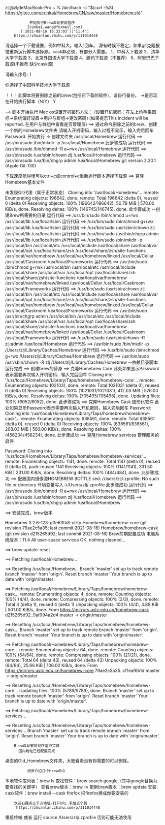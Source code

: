 
zlj@zljdeMacBook-Pro ~ % /bin/bash -c "$(curl -fsSL https://gitee.com/cunkai/HomebrewCN/raw/master/Homebrew.sh)"

               开始执行Brew自动安装程序 
              [cunkai.wang@foxmail.com] 
           ['2021-08-16 16:33:03']['11.4']
        https://zhuanlan.zhihu.com/p/111014448 


请选择一个下载镜像，例如中科大，输入1回车。
源有时候不稳定，如果git克隆报错重新运行脚本选择源。cask非必须，有部分人需要。
1、中科大下载源 2、清华大学下载源 3、北京外国语大学下载源  4、腾讯下载源（不推荐） 5、阿里巴巴下载源(不推荐 缺少cask源)  

请输入序号: 1


  你选择了中国科学技术大学下载源
  
！！！此脚本将要删除之前的brew(包括它下载的软件)，请自行备份。
->是否现在开始执行脚本（N/Y） Y

--> 脚本开始执行
 Mac os设置开机密码方法：
  (设置开机密码：在左上角苹果图标->系统偏好设置->用户与群组->更改密码)
  (如果提示This incident will be reported. 在用户与群组中查看是否管理员) 
==> 通过命令删除之前的brew、创建一个新的Homebrew文件夹
请输入开机密码，输入过程不显示，输入完后回车
Password:
开始执行
-> 创建文件夹 /usr/local/Homebrew
运行代码 ==> /usr/bin/sudo /bin/mkdir -p /usr/local/Homebrew
此步骤成功
运行代码 ==> /usr/bin/sudo /bin/chmod -R a+rwx /usr/local/Homebrew
运行代码 ==> /usr/bin/sudo /usr/sbin/chown zlj /usr/local/Homebrew
运行代码 ==> /usr/bin/sudo /usr/bin/chgrp admin /usr/local/Homebrew
git version 2.30.1 (Apple Git-130)

下载速度觉得慢可以ctrl+c或control+c重新运行脚本选择下载源
==> 克隆Homebrew基本文件

未发现Git代理（属于正常状态）
Cloning into '/usr/local/Homebrew'...
remote: Enumerating objects: 196642, done.
remote: Total 196642 (delta 0), reused 0 (delta 0)
Receiving objects: 100% (196642/196642), 50.79 MiB | 578.00 KiB/s, done.
Resolving deltas: 100% (146745/146745), done.
此步骤成功
--创建Brew所需要的目录
运行代码 ==> /usr/bin/sudo /bin/chmod u+rwx /usr/local/lib /usr/local/sbin
运行代码 ==> /usr/bin/sudo /bin/chmod g+rwx /usr/local/lib /usr/local/sbin
运行代码 ==> /usr/bin/sudo /usr/sbin/chown zlj /usr/local/lib /usr/local/sbin
运行代码 ==> /usr/bin/sudo /usr/bin/chgrp admin /usr/local/lib /usr/local/sbin
运行代码 ==> /usr/bin/sudo /bin/mkdir -p /usr/local/bin /usr/local/etc /usr/local/include /usr/local/share /usr/local/var /usr/local/opt /usr/local/share/zsh /usr/local/share/zsh/site-functions /usr/local/var/homebrew /usr/local/var/homebrew/linked /usr/local/Cellar /usr/local/Caskroom /usr/local/Frameworks
运行代码 ==> /usr/bin/sudo /bin/chmod g+rwx /usr/local/bin /usr/local/etc /usr/local/include /usr/local/share /usr/local/var /usr/local/opt /usr/local/share/zsh /usr/local/share/zsh/site-functions /usr/local/var/homebrew /usr/local/var/homebrew/linked /usr/local/Cellar /usr/local/Caskroom /usr/local/Frameworks
运行代码 ==> /usr/bin/sudo /usr/sbin/chown zlj /usr/local/bin /usr/local/etc /usr/local/include /usr/local/share /usr/local/var /usr/local/opt /usr/local/share/zsh /usr/local/share/zsh/site-functions /usr/local/var/homebrew /usr/local/var/homebrew/linked /usr/local/Cellar /usr/local/Caskroom /usr/local/Frameworks
运行代码 ==> /usr/bin/sudo /usr/bin/chgrp admin /usr/local/bin /usr/local/etc /usr/local/include /usr/local/share /usr/local/var /usr/local/opt /usr/local/share/zsh /usr/local/share/zsh/site-functions /usr/local/var/homebrew /usr/local/var/homebrew/linked /usr/local/Cellar /usr/local/Caskroom /usr/local/Frameworks
运行代码 ==> /usr/bin/sudo /usr/sbin/chown -R zlj:admin /usr/local/Homebrew
运行代码 ==> /usr/bin/sudo /bin/mkdir -p /Users/zlj/Library/Caches/Homebrew
运行代码 ==> /usr/bin/sudo /bin/chmod g+rwx /Users/zlj/Library/Caches/Homebrew
运行代码 ==> /usr/bin/sudo /usr/sbin/chown -R zlj /Users/zlj/Library/Caches/Homebrew
--依赖目录脚本运行完成
==> 创建brew的替身
==> 克隆Homebrew Core
此处如果显示Password表示需要再次输入开机密码，输入完后回车
Cloning into '/usr/local/Homebrew/Library/Taps/homebrew/homebrew-core'...
remote: Enumerating objects: 1021031, done.
remote: Total 1021031 (delta 0), reused 0 (delta 0)
Receiving objects: 100% (1021031/1021031), 412.03 MiB | 576.00 KiB/s, done.
Resolving deltas: 100% (705495/705495), done.
Updating files: 100% (6052/6052), done.
此步骤成功
==> 克隆Homebrew Cask 图形化软件
  此处如果显示Password表示需要再次输入开机密码，输入完后回车
Password:
Cloning into '/usr/local/Homebrew/Library/Taps/homebrew/homebrew-cask'...
remote: Enumerating objects: 638561, done.
remote: Total 638561 (delta 0), reused 0 (delta 0)
Receiving objects: 100% (638561/638561), 268.03 MiB | 580.00 KiB/s, done.
Resolving deltas: 100% (456234/456234), done.
此步骤成功
==> 克隆Homebrew services 管理服务的启停
  
Password:
Cloning into '/usr/local/Homebrew/Library/Taps/homebrew/homebrew-services'...
remote: Enumerating objects: 1141, done.
remote: Total 1141 (delta 0), reused 0 (delta 0), pack-reused 1141
Receiving objects: 100% (1141/1141), 331.50 KiB | 231.00 KiB/s, done.
Resolving deltas: 100% (484/484), done.
此步骤成功
==> 配置国内镜像源HOMEBREW BOTTLE
sed: /Users/zlj/.zprofile: No such file or directory
环境变量写入->/Users/zlj/.zprofile
此步骤成功
运行代码 ==> /usr/bin/sudo /bin/chmod -R a+rwx /usr/local/Homebrew
运行代码 ==> /usr/bin/sudo /usr/sbin/chown zlj /usr/local/Homebrew
运行代码 ==> /usr/bin/sudo /usr/bin/chgrp admin /usr/local/Homebrew

==> 安装完成，brew版本

Homebrew 3.2.6-123-g0e63fb8-dirty
Homebrew/homebrew-core (git revision 79ae2c5a35; last commit 2021-08-16)
Homebrew/homebrew-cask (git revision d215265d92; last commit 2021-08-16)
Brew前期配置成功
电脑系统版本：11.4
All user-space services OK, nothing cleaned...

  ==> brew update-reset
  
==> Fetching /usr/local/Homebrew...

==> Resetting /usr/local/Homebrew...
Branch 'master' set up to track remote branch 'master' from 'origin'.
Reset branch 'master'
Your branch is up to date with 'origin/master'.

==> Fetching /usr/local/Homebrew/Library/Taps/homebrew/homebrew-cask...
remote: Enumerating objects: 4, done.
remote: Counting objects: 100% (4/4), done.
remote: Compressing objects: 100% (3/3), done.
remote: Total 4 (delta 1), reused 4 (delta 1)
Unpacking objects: 100% (4/4), 4.89 KiB | 501.00 KiB/s, done.
From https://mirrors.ustc.edu.cn/homebrew-cask
   d215265d92..9af094a2d4  master     -> origin/master

==> Resetting /usr/local/Homebrew/Library/Taps/homebrew/homebrew-cask...
Branch 'master' set up to track remote branch 'master' from 'origin'.
Reset branch 'master'
Your branch is up to date with 'origin/master'.

==> Fetching /usr/local/Homebrew/Library/Taps/homebrew/homebrew-core...
remote: Enumerating objects: 64, done.
remote: Counting objects: 100% (64/64), done.
remote: Compressing objects: 100% (21/21), done.
remote: Total 64 (delta 43), reused 64 (delta 43)
Unpacking objects: 100% (64/64), 25.68 KiB | 106.00 KiB/s, done.
From https://mirrors.ustc.edu.cn/homebrew-core
   79ae2c5a35..cf1eaf6b1d  master     -> origin/master

==> Resetting /usr/local/Homebrew/Library/Taps/homebrew/homebrew-core...
Updating files: 100% (5789/5789), done.
Branch 'master' set up to track remote branch 'master' from 'origin'.
Reset branch 'master'
Your branch is up to date with 'origin/master'.

==> Fetching /usr/local/Homebrew/Library/Taps/homebrew/homebrew-services...

==> Resetting /usr/local/Homebrew/Library/Taps/homebrew/homebrew-services...
Branch 'master' set up to track remote branch 'master' from 'origin'.
Reset branch 'master'
Your branch is up to date with 'origin/master'.


        Brew自动安装程序运行完成
          国内地址已经配置完成

  桌面的Old_Homebrew文件夹，大致看看没有你需要的可以删除。

              初步介绍几个brew命令
本地软件库列表：brew ls
查找软件：brew search google（其中google替换为要查找的关键字）
查看brew版本：brew -v  更新brew版本：brew update
安装cask软件：brew install --cask firefox 把firefox换成你要安装的
        
        欢迎右键点击下方地址-打开URL 来给点个赞
         https://zhuanlan.zhihu.com/p/111014448 

 重启终端 或者 运行 source /Users/zlj/.zprofile   否则可能无法使用
  

